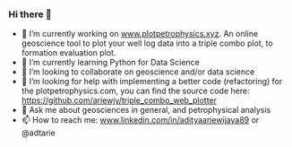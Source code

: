 ### Hi there 👋

- 🔭 I’m currently working on www.plotpetrophysics.xyz. An online geoscience tool to plot your well log data into a triple combo plot, to formation evaluation plot. 
- 🌱 I’m currently learning Python for Data Science
- 👯 I’m looking to collaborate on geoscience and/or data science
- 🤔 I’m looking for help with implementing a better code (refactoring) for the plotpetrophysics.com, you can find the source code here: https://github.com/ariewjy/triple_combo_web_plotter
- 💬 Ask me about geosciences in general, and petrophysical analysis
- 📫 How to reach me: www.linkedin.com/in/adityaariewijaya89 or @adtarie 


